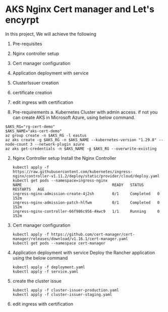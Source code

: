 # AKS Nginx Cert manager and Let's encyrpt

In this project, We will achieve the following
1.  Pre-requisites
2.  Nginx controller setup
3.  Cert manager configuration
4.  Application deployment with service 
5.  ClusterIssuer creation
6.  certificate creation
7.  edit ingress with certification

1. Pre-requirements
  a. Kubernetes Cluster with admin access. if not you can create AKS in Microsoft Azure, using below command.

```cli
$AKS_RG="rg-cert-demo"
$AKS_NAME="aks-cert-demo"
az group create -n $AKS_RG -l eastus
az aks create -g $AKS_RG -n $AKS_NAME --kubernetes-version "1.29.8" --node-count 3 --network-plugin azure
az aks get-credentials -n $AKS_NAME -g $AKS_RG --overwrite-existing
```

2.  Nginx Controller setup
    Install the Nginx Controller
    ```
    kubectl apply -f https://raw.githubusercontent.com/kubernetes/ingress-nginx/controller-v1.11.2/deploy/static/provider/cloud/deploy.yaml
    kubectl get pods --namespace=ingress-nginx
    NAME                                        READY   STATUS      RESTARTS   AGE
    ingress-nginx-admission-create-4j2sh        0/1     Completed   0          152m
    ingress-nginx-admission-patch-hlfwm         0/1     Completed   0          152m
    ingress-nginx-controller-66f986c956-4kwc9   1/1     Running     0          152m
    ```
4.  Cert manager configuration
    ```
    kubectl apply -f https://github.com/cert-manager/cert-manager/releases/download/v1.16.1/cert-manager.yaml
    kubectl get pods --namespace cert-manager
    ```
5.  Application deployment with service
    Deploy the Rancher application using the below command
    ```
    kubectl apply -f deployment.yaml
    kubectl apply -f service.yaml
    ```
6.  create the cluster issue
    ```
    kubectl apply -f cluster-issuer-production.yaml
    kubectl apply -f cluster-issuer-staging.yaml
    ```
7.  edit ingress with certification
    
    


   

